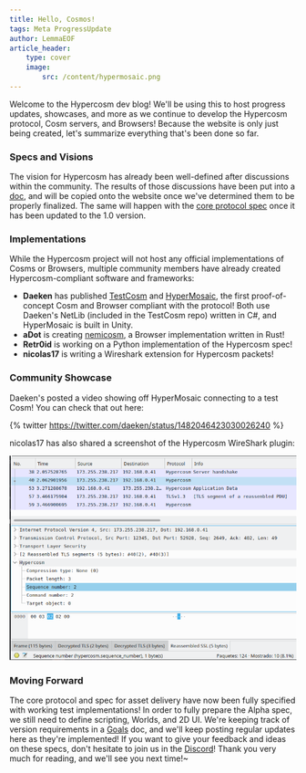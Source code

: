 ```yaml
---
title: Hello, Cosmos!
tags: Meta ProgressUpdate
author: LemmaEOF
article_header:
    type: cover
    image:
        src: /content/hypermosaic.png
---
```


Welcome to the Hypercosm dev blog! We'll be using this to host progress updates, showcases, and more as we continue to
develop the Hypercosm protocol, Cosm servers, and Browsers! Because the website is only just being created, let's
summarize everything that's been done so far.

<!--more-->

### Specs and Visions

The vision for Hypercosm has already been well-defined after discussions within the community. The results of those
discussions have been put into a [doc](https://docs.google.com/document/d/1Aq3u7ZFCBSSxrgXGH-Zel4uAkfoHA-d8xGpzzvmfmIg/),
and will be copied onto the website once we've determined them to be properly finalized. The same will happen with the
[core protocol spec](https://docs.google.com/document/d/1nydSDA7hdUWqpoBTlXBliOccDINq8l1Fuw2biFmrvic/edit) once it has
been updated to the 1.0 version.

### Implementations

While the Hypercosm project will not host any official implementations of Cosms or Browsers, multiple community members
have already created Hypercosm-compliant software and frameworks:

- **Daeken** has published [TestCosm](https://github.com/daeken/TestCosm) and
[HyperMosaic](https://github.com/daeken/HyperMosaic), the first proof-of-concept Cosm and Browser compliant with the
protocol! Both use Daeken's NetLib (included in the TestCosm repo) written in C#, and HyperMosaic is built in Unity.
- **aDot** is creating [nemicosm](https://gitea.treehouse.systems/aDot/nemicosm), a Browser implementation written in
Rust!
- **Retr0id** is working on a Python implementation of the Hypercosm spec!
- **nicolas17** is writing a Wireshark extension for Hypercosm packets!

### Community Showcase

Daeken's posted a video showing off HyperMosaic connecting to a test Cosm! You can check that out here:

{% twitter https://twitter.com/daeken/status/1482046423030026240 %}

nicolas17 has also shared a screenshot of the Hypercosm WireShark plugin:

![A screenshot of WireShark decoding Hypercosm packets.](/content/wireshark.png)

### Moving Forward

The core protocol and spec for asset delivery have now been fully specified with working test implementations! In order
to fully prepare the Alpha spec, we still need to define scripting, Worlds, and 2D UI. We're keeping track of version
requirements in a [Goals](https://docs.google.com/document/d/1l5nxZY7xuflq8h4BTJLCTQR_JlcEOpfIOdNm9XbBbAI/edit) doc,
and we'll keep posting regular updates here as they're implemented! If you want to give your feedback and ideas on
these specs, don't hesitate to join us in the [Discord](https://discord.gg/pvgemuz9wb)! Thank you very much for
reading, and we'll see you next time!~